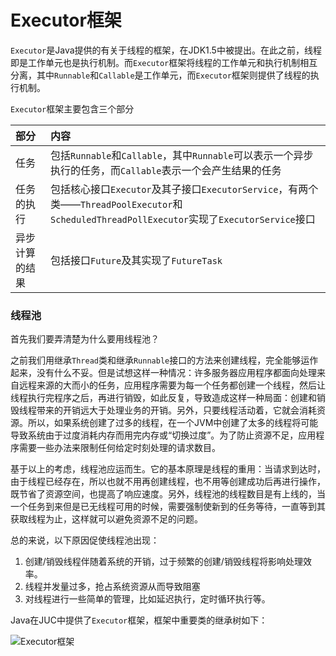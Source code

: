 # Executor框架

`Executor`是Java提供的有关于线程的框架，在JDK1.5中被提出。在此之前，线程即是工作单元也是执行机制。而`Executor`框架将线程的工作单元和执行机制相互分离，其中`Runnable`和`Callable`是工作单元，而`Executor`框架则提供了线程的执行机制。

`Executor`框架主要包含三个部分

| 部分 | 内容 |
| :------------- | :------------- |
| 任务 | 包括`Runnable`和`Callable`，其中`Runnable`可以表示一个异步执行的任务，而`Callable`表示一个会产生结果的任务 |
|任务的执行   |包括核心接口`Executor`及其子接口`ExecutorService`，有两个类——`ThreadPoolExecutor`和`ScheduledThreadPollExecutor`实现了`ExecutorService`接口  |
|异步计算的结果   |  包括接口`Future`及其实现了`FutureTask`|

### 线程池

首先我们要弄清楚为什么要用线程池？

之前我们用继承`Thread`类和继承`Runnable`接口的方法来创建线程，完全能够运作起来，没有什么不妥。但是试想这样一种情况：许多服务器应用程序都面向处理来自远程来源的大而小的任务，应用程序需要为每一个任务都创建一个线程，然后让线程执行完程序之后，再进行销毁，如此反复，导致造成这样一种局面：创建和销毁线程带来的开销远大于处理业务的开销。另外，只要线程活动着，它就会消耗资源。所以，如果系统创建了过多的线程，在一个JVM中创建了太多的线程将可能导致系统由于过度消耗内存而用完内存或“切换过度”。为了防止资源不足，应用程序需要一些办法来限制任何给定时刻处理的请求数目。

基于以上的考虑，线程池应运而生。它的基本原理是线程的重用：当请求到达时，由于线程已经存在，所以也就不用再创建线程，也不用等创建成功后再进行操作，既节省了资源空间，也提高了响应速度。另外，线程池的线程数目是有上线的，当一个任务到来但是已无线程可用的时候，需要强制使新到的任务等待，一直等到其获取线程为止，这样就可以避免资源不足的问题。

总的来说，以下原因促使线程池出现：
1. 创建/销毁线程伴随着系统的开销，过于频繁的创建/销毁线程将影响处理效率。
2. 线程并发量过多，抢占系统资源从而导致阻塞
3. 对线程进行一些简单的管理，比如延迟执行，定时循环执行等。

Java在JUC中提供了`Executor`框架，框架中重要类的继承树如下：


![Executor框架](http://img.blog.csdn.net/20151027091552190)
